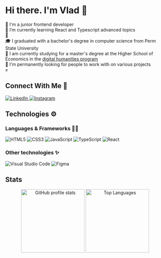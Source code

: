 # Hi there. I'm Vlad 👋

🧒 I'm a junior frontend developer  
🌱 I’m currently learning React and Typescript advanced topics  
🚀  
🎓 I graduated with a bachelor's degree in computer science from Perm State University  
🤖 I am currently studying for a master's degree at the Higher School of Economics in the [digital humanities program](https://perm.hse.ru/en/ma/digitalhum/)  
👯 I'm permanently looking for people to work with on various projects  
✊ 

## Connect With Me 💬

<a href="https://www.linkedin.com/in/vladislav-maksimov-556294207/" target="blank">
  <img src="https://img.icons8.com/color/35/000000/linkedin.png" title="LinkedIn"/>
 </a>
<a href="https://www.instagram.com/vldmax/" target="blank">
  <img src="https://img.icons8.com/fluency/35/000000/instagram-new.png"  title="Instagram"/>
 </a>

## Technologies ⚙️

### Languages & Frameworks ✍🏼

<p>
  <img src="https://img.icons8.com/color/35/000000/html-5--v1.png" title="HTML5"/>
  <img src="https://img.icons8.com/color/35/000000/css3.png" title="CSS3"/>
  <img src="https://img.icons8.com/color/35/000000/javascript--v1.png" title="JavaScript"/>
  <img src="https://img.icons8.com/color/35/000000/typescript.png" title="TypeScript"/>
  <img src="https://img.icons8.com/office/35/000000/react.png" title="React"/>
</p>
 
 ### Other technologies ✨
 
<p>
  <img src="https://img.icons8.com/fluency/35/000000/visual-studio-code-2019.png" title="Visual Studio Code"/>
  <img src="https://img.icons8.com/color/35/000000/figma--v2.png" title="Figma"/>
</p>

## Stats

<p align="center">
  <img height="200px" src="https://github-readme-stats.vercel.app/api?username=VladislavMaksimov&theme=vision-friendly-dark&show_icons=true" alt="GitHub profile stats"/>
  <img height="200px" src="https://github-readme-stats.vercel.app/api/top-langs?username=VladislavMaksimov&layout=compact&theme=vision-friendly-dark&show_icons=true" alt="Top Languages"/>
</p>
